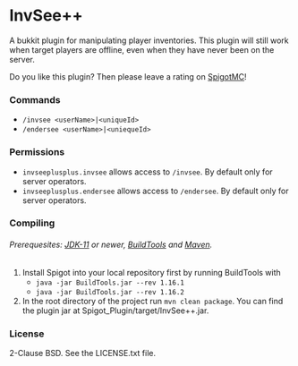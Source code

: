 # InvSee++

A bukkit plugin for manipulating player inventories.
This plugin will still work when target players are offline, even when they have never been on the server.

Do you like this plugin? Then please leave a rating on [SpigotMC](https://www.spigotmc.org/resources/invsee.82342/)!

### Commands
- `/invsee <userName>|<uniqueId>`
- `/endersee <userName>|<uniequeId>`

### Permissions

- `invseeplusplus.invsee` allows access to `/invsee`. By default only for server operators.
- `invseeplusplus.endersee` allows access to `/endersee`. By default only for server operators.

### Compiling

###### Prerequesites: [JDK-11](https://jdk.java.net/) or newer, [BuildTools](https://www.spigotmc.org/wiki/buildtools/) and [Maven](https://maven.apache.org).

1. Install Spigot into your local repository first by running BuildTools with
    - `java -jar BuildTools.jar --rev 1.16.1`
    - `java -jar BuildTools.jar --rev 1.16.2`
2. In the root directory of the project run `mvn clean package`.
You can find the plugin jar at Spigot_Plugin/target/InvSee++.jar.

### License
2-Clause BSD. See the LICENSE.txt file.